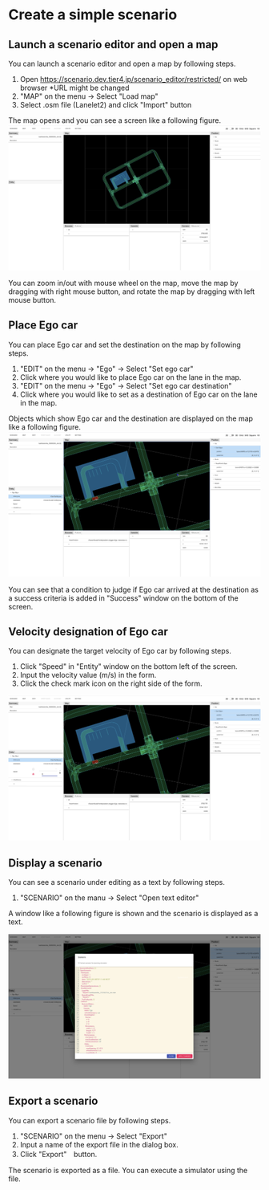 # Create a simple scenario

## Launch a scenario editor and open a map

You can launch a scenario editor and open a map by following steps.

1. Open https://scenario.dev.tier4.jp/scenario_editor/restricted/ on web browser \*URL might be changed
1. "MAP" on the menu -> Select "Load map"
1. Select .osm file (Lanelet2) and click "Import" button

The map opens and you can see a screen like a following figure.
![](screenshot00.png)

You can zoom in/out with mouse wheel on the map, move the map by dragging with right mouse button, and rotate the map by dragging with left mouse button. 

## Place Ego car

You can place Ego car and set the destination on the map by following steps.

1. "EDIT" on the menu -> "Ego" -> Select "Set ego car"
2. Click where you would like to place Ego car on the lane in the map.
3. "EDIT" on the menu -> "Ego" -> Select "Set ego car destination"
4. Click where you would like to set as a destination of Ego car on the lane in the map.

Objects which show Ego car and the destination are displayed on the map like a following figure.
![](screenshot01.png)

You can see that a condition to judge if Ego car arrived at the destination as a success criteria is added in "Success" window on the bottom of the screen.

## Velocity designation of Ego car

You can designate the target velocity of Ego car by following steps.

1. Click "Speed" in "Entity" window on the bottom left of the screen.
2. Input the velocity value (m/s) in the form.
3. Click the check mark icon on the right side of the form.

![](screenshot02.png)

## Display a scenario

You can see a scenario under editing as a text by following steps.

1. "SCENARIO" on the manu -> Select "Open text editor"

A window like a following figure is shown and the scenario is displayed as a text.

![](screenshot03.png)

## Export a scenario

You can export a scenario file by following steps.

1. "SCENARIO" on the menu -> Select "Export"
2. Input a name of the export file in the dialog box.
3. Click "Export"　button.

The scenario is exported as a file. You can execute a simulator using the file.
